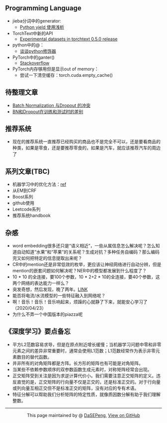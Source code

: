 ## Programming Language
- jieba分词中的generator:
  - [Python yield 使用浅析](https://www.runoob.com/w3cnote/python-yield-used-analysis.html)
- TorchText中新的API
  - [Experimental datasets in torchtext 0.5.0 release](https://github.com/pytorch/text/issues/664)
- python中的@：
  - [谈谈python修饰器](https://www.jianshu.com/p/ab702e4d4ba7)
- PyTorch中的ganter()
  - [Stackoverflow](https://stackoverflow.com/questions/50999977/what-does-the-gather-function-do-in-pytorch-in-layman-terms)
- PyTorch内存够用但是显示out of memory：
  - 尝试一下清空缓存：torch.cuda.empty_cache()

## 待整理文章
- [Batch Normalization 与Dropout 的冲突](https://www.cnblogs.com/cbattle/p/9475361.html)
- [BN和Dropout在训练和测试时的差别](https://zhuanlan.zhihu.com/p/61725100)

## 推荐系统
- 现在的推荐系统一直推荐已经购买的商品也不是完全不可以，还是要看商品的种类，如果是零食，还是要推荐零食的，如果是汽车，就应该推荐汽车的周边了

## 系列文章(TBC)
- 机器学习中的优化方法：[ref](https://blog.csdn.net/sunflower_sara/article/details/100558156)
- 从EM到CRF
- Boost系列
- github使用
- Leetcode系列
- 推荐系统handbook

## 杂感
- word embedding很多还只是“语义相近”，一些从属信息怎么解决呢？怎么知道自动知道“水果”和“苹果”的关系呢？生成对抗？多种任务自编码？那么编码完又如何把特定的信息提取出来呢？
- CR中的mention还是非常低效的枚举，更应该让神经网络进行自动分辨，但是mention的嵌套问题如何解决呢？NER中的模型都发展到什么程度了？
- 10 * 10 的全连接，要100个参数，10 * 2+2 * 10的全连接，要40个参数，这两个网络的表达能力一样么？
- 突发奇想，然后发现，晚了两年。[LINK](https://openreview.net/forum?id=B1Yy1BxCZ)
- 能否将电流/水流模型的一些特征融入到网络呢？
- 啊！音乐！音乐！音乐响起来，烦躁的心就静了下来，就能安心学习了（2020/04/23）
- 为什么不弄一个中国版本的piazza呢

## 《深度学习》要点备忘
- 平方L2范数容易求导，但是在原点附近增长缓慢；当机器学习问题中零和非零元素之间的差异非常重要时，通常会使用L1范数；L1范数经常作为表示非零元素数目的替代函数。
- 并非所有的对角矩阵都是方阵。长方形的矩阵也有可能是对角矩阵。
- 当某些不依赖参数顺序的双参数函数生成元素时，对称矩阵经常会出现。
- 正交矩阵受到关注是因为求逆计算代价小。我们需要注意正交矩阵的定义。违反直觉的是，正交矩阵的行向量不仅是正交的，还是标准正交的。对于行向量或列向量互相正交但不是标准正交的矩阵，没有对应的专有术语。
- 特征分解可以帮助我们分析矩阵的特定性质，就像质因数分解有助于我们理解整数。


-----------------------------------------------------------------------------------------

<div style="text-align:center;">
This page maintained by @ <a href="https://dasepeng.github.io/">DaSEPeng</a>, 	
<a href="https://github.com/DaSEPeng/Miscellaneous-Notes/">View on GitHub</a>
</div>
